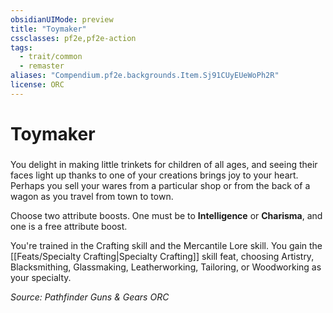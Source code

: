 ```yaml
---
obsidianUIMode: preview
title: "Toymaker"
cssclasses: pf2e,pf2e-action
tags:
  - trait/common
  - remaster
aliases: "Compendium.pf2e.backgrounds.Item.Sj91CUyEUeWoPh2R"
license: ORC
---
```

# Toymaker

### 






You delight in making little trinkets for children of all ages, and seeing their faces light up thanks to one of your creations brings joy to your heart. Perhaps you sell your wares from a particular shop or from the back of a wagon as you travel from town to town.

Choose two attribute boosts. One must be to **Intelligence** or **Charisma**, and one is a free attribute boost.

You're trained in the Crafting skill and the Mercantile Lore skill. You gain the [[Feats/Specialty Crafting|Specialty Crafting]] skill feat, choosing Artistry, Blacksmithing, Glassmaking, Leatherworking, Tailoring, or Woodworking as your specialty.

*Source: Pathfinder Guns & Gears*
*ORC*